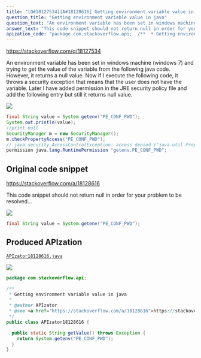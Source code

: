 ```yaml
---
title: "[Q#18127534][A#18128616] Getting environment variable value in java"
question_title: "Getting environment variable value in java"
question_text: "An environment variable has been set in windows machine (windows 7) and trying to get the value of the variable from the following java code. However, it returns a null value. Now if I execute the following code, it throws a security exception that means that the user does not have the variable. Later I have added permission in the JRE security policy file and add the following entry but still it returns null value."
answer_text: "This code snippet should not return null in order for your problem to be resolved..."
apization_code: "package com.stackoverflow.api;  /**  * Getting environment variable value in java  *  * @author APIzator  * @see <a href=\"https://stackoverflow.com/a/18128616\">https://stackoverflow.com/a/18128616</a>  */ public class APIzator18128616 {    public static String getValue() throws Exception {     return System.getenv(\"PE_CONF_PWD\");   } }"
---
```


https://stackoverflow.com/q/18127534

An environment variable has been set in windows machine (windows 7) and trying to get the value of the variable from the following java code. However, it returns a null value.
Now if I execute the following code, it throws a security exception that means that the user does not have the variable.
Later I have added permission in the JRE security policy file and add the following entry but still it returns null value.


<div class="code-logo"><img src="/stackoverflow.png" /></div>

```java
final String value = System.getenv("PE_CONF_PWD");
System.out.println(value);
//print null
SecurityManager m = new SecurityManager();
m.checkPropertyAccess("PE_CONF_PWD");
// java.security.AccessControlException: access denied ("java.util.PropertyPermission" "PE_CONF_PWD" "read")
permission java.lang.RuntimePermission "getenv.PE_CONF_PWD";
```


## Original code snippet

https://stackoverflow.com/a/18128616

This code snippet should not return null in order for your problem to be resolved...

<div class="code-logo"><img src="/stackoverflow.png" /></div>

```java
final String value = System.getenv("PE_CONF_PWD");
```

## Produced APIzation

[`APIzator18128616.java`](https://github.com/pasqualesalza/apization/raw/main/data/search/APIzator18128616.java)

<div class="code-logo"><img src="/apizator.png" /></div>

```java
package com.stackoverflow.api;

/**
 * Getting environment variable value in java
 *
 * @author APIzator
 * @see <a href="https://stackoverflow.com/a/18128616">https://stackoverflow.com/a/18128616</a>
 */
public class APIzator18128616 {

  public static String getValue() throws Exception {
    return System.getenv("PE_CONF_PWD");
  }
}

```